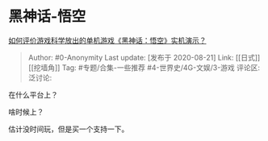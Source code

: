 # 黑神话-悟空
[如何评价游戏科学放出的单机游戏《黑神话：悟空》实机演示？](https://www.zhihu.com/question/415822945/answer/1422953059)

> Author: #0-Anonymity
> Last update: [发布于 2020-08-21]
> Link: [[日式]] [[挖墙角]]
> Tag: #专题/合集-一些推荐 #4-世界史/4G-文娱/3-游戏
> 评论区:
> 泛讨论:

在什么平台上？

啥时候上？

估计没时间玩，但是买一个支持一下。
